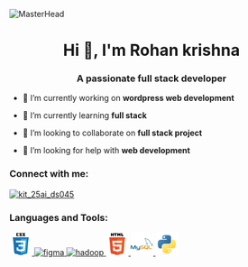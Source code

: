 ![MasterHead](http://t3.ftcdn.net/jpg/05/02/52/50/240_F_502525048_QXSrHXUczD9yoyep1wVTpOFH0SeXhsrU.jpg)
<h1 align="center">Hi 👋, I'm Rohan krishna</h1>
<h3 align="center">A passionate full stack developer</h3>

- 🔭 I’m currently working on **wordpress web development**

- 🌱 I’m currently learning **full stack**

- 👯 I’m looking to collaborate on **full stack project**

- 🤝 I’m looking for help with **web development**

<h3 align="left">Connect with me:</h3>
<p align="left">
<a href="https://www.codechef.com/users/kit_25ai_ds045" target="blank"><img align="center" src="https://cdn.jsdelivr.net/npm/simple-icons@3.1.0/icons/codechef.svg" alt="kit_25ai_ds045" height="30" width="40" /></a>
</p>

<h3 align="left">Languages and Tools:</h3>
<p align="left"> <a href="https://www.w3schools.com/css/" target="_blank" rel="noreferrer"> <img src="https://raw.githubusercontent.com/devicons/devicon/master/icons/css3/css3-original-wordmark.svg" alt="css3" width="40" height="40"/> </a> <a href="https://www.figma.com/" target="_blank" rel="noreferrer"> <img src="https://www.vectorlogo.zone/logos/figma/figma-icon.svg" alt="figma" width="40" height="40"/> </a> <a href="https://hadoop.apache.org/" target="_blank" rel="noreferrer"> <img src="https://www.vectorlogo.zone/logos/apache_hadoop/apache_hadoop-icon.svg" alt="hadoop" width="40" height="40"/> </a> <a href="https://www.w3.org/html/" target="_blank" rel="noreferrer"> <img src="https://raw.githubusercontent.com/devicons/devicon/master/icons/html5/html5-original-wordmark.svg" alt="html5" width="40" height="40"/> </a> <a href="https://www.mysql.com/" target="_blank" rel="noreferrer"> <img src="https://raw.githubusercontent.com/devicons/devicon/master/icons/mysql/mysql-original-wordmark.svg" alt="mysql" width="40" height="40"/> </a> <a href="https://www.python.org" target="_blank" rel="noreferrer"> <img src="https://raw.githubusercontent.com/devicons/devicon/master/icons/python/python-original.svg" alt="python" width="40" height="40"/> </a> </p>
